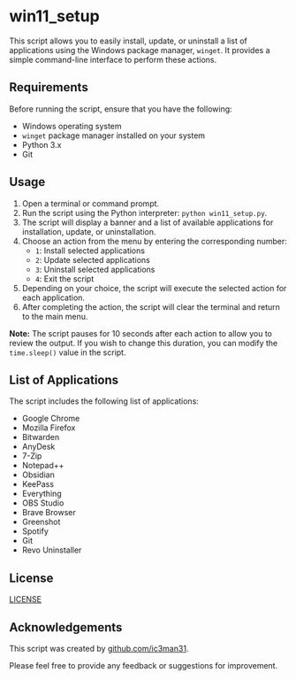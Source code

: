 # win11_setup

This script allows you to easily install, update, or uninstall a list of applications using the Windows package manager, `winget`. It provides a simple command-line interface to perform these actions.

## Requirements

Before running the script, ensure that you have the following:

- Windows operating system
- `winget` package manager installed on your system
- Python 3.x
- Git

## Usage

1. Open a terminal or command prompt.
2. Run the script using the Python interpreter: `python win11_setup.py`.
3. The script will display a banner and a list of available applications for installation, update, or uninstallation.
4. Choose an action from the menu by entering the corresponding number:
   - `1`: Install selected applications
   - `2`: Update selected applications
   - `3`: Uninstall selected applications
   - `4`: Exit the script
5. Depending on your choice, the script will execute the selected action for each application.
6. After completing the action, the script will clear the terminal and return to the main menu.

**Note:** The script pauses for 10 seconds after each action to allow you to review the output. If you wish to change this duration, you can modify the `time.sleep()` value in the script.

## List of Applications

The script includes the following list of applications:

- Google Chrome
- Mozilla Firefox
- Bitwarden
- AnyDesk
- 7-Zip
- Notepad++
- Obsidian
- KeePass
- Everything
- OBS Studio
- Brave Browser
- Greenshot
- Spotify
- Git
- Revo Uninstaller

## License

[LICENSE](LICENSE)


## Acknowledgements

This script was created by [github.com/ic3man31](https://github.com/ic3man31).

Please feel free to provide any feedback or suggestions for improvement.
